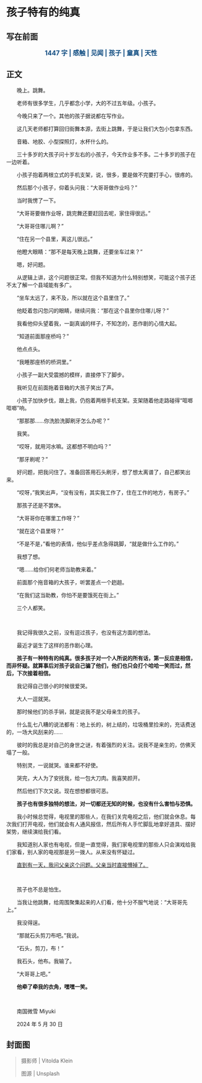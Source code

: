 # 孩子特有的纯真

## 写在前面

<p style="color:#0f4c81; text-align:center; font-weight:bold; font-size:larger;">1447 字 | 感触 | 见闻 | 孩子 | 童真 | 天性</p>

## 正文

　　晚上。跳舞。

　　老师有很多学生，几乎都念小学，大的不过五年级。小孩子。

　　今晚只来了一个。其他的孩子据说都在写作业。

　　这几天老师都打算回归街舞本源，去街上跳舞，于是让我们大包小包拿东西。

　　音箱、地胶、小型探照灯，水杯什么的。

　　三十多岁的大孩子问十岁左右的小孩子，今天作业多不多。二十多岁的孩子在一边听着。

　　小孩子抱着两根立式的手机支架，说，很多，要是做不完要打手心，很疼的。

　　然后那个小孩子，仰着头问我：“大哥哥做作业吗？”

　　当时我愣了一下。

　　“大哥哥要做作业呀，跳完舞还要赶回去呢，家住得很远。”

　　“大哥哥住哪儿啊？”

　　“住在另一个县里，离这儿很远。”

　　他瞪大眼睛：“那不是每天晚上跳舞，还要坐车过来？”

　　嗯，好问题。

　　从逻辑上讲，这个问题很正常。但我不知道为什么特别想笑，可能这个孩子还不太了解一个县域能有多广。

　　“坐车太远了，来不及，所以就在这个县里住了。”

　　他眨着忽闪忽闪的眼睛，继续问我：“那在这个县里你住哪儿呀？”

　　我看他仰头望着我，一副真诚的样子，不知怎的，恶作剧的心情大起。

　　“知道前面那座桥吗？”

　　他点点头。

　　“我睡那座桥的桥洞里。”

　　小孩子一副大受震撼的模样，直接停下了脚步。

　　我听见在前面拖着音箱的大孩子笑出了声。

　　小孩子加快步伐，跟上我，仍抱着两根手机支架。支架随着他走路碰得“哐啷哐啷”响。

　　“那那那……你洗脸洗脚刷牙怎么办呢？”

　　我笑。

　　“哎呀，就用河水嘛。这都想不明白吗？”

　　“那牙刷呢？”

　　好问题，把我问住了。准备回答用石头刷牙，想了想太离谱了，自己都笑出来。

　　“哎呀，”我笑出声，“没有没有，其实我工作了，住在工作的地方，有房子。”

　　那孩子还是不罢休。

　　“大哥哥你在哪里工作呀？”

　　“就在这个县里呀？”

　　“不是不是，”看他的表情，他似乎差点急得跳脚，“就是做什么工作的。”

　　我想了想。

　　“嗯……给你们何老师当助教来着。”

　　前面那个拖音箱的大孩子，听罢差点一个趔趄。

　　“在我们这当助教，你怕不是要饿死在街上。”

　　三个人都笑。

<br />

　　我记得我很久之前，没有逗过孩子，也没有这方面的想法。

　　最近才诞生了这样的恶作剧心理。

　　**孩子有一种特有的纯真。很多孩子对一个人所说的所有话，第一反应是相信，而非怀疑。就算事后对孩子说自己骗了他们，他们也只会打个哈哈一笑而过，然后，下次接着相信。**

　　我记得自己很小的时候很爱哭。

　　大人一逗就哭。

　　那时候他们的杀手锏，就是说我不是父母亲生的孩子。

　　什么乱七八糟的说法都有：地上长的，树上结的，垃圾桶里捡来的，充话费送的，一场大风刮来的……

　　彼时的我总是对自己的身世之谜，有着强烈的关注。说我不是亲生的，仿佛天塌了一般。

　　特别灵，一说就哭。谁来都不好使。

　　哭完，大人为了安抚我，给一包大刀肉。我喜笑颜开。

　　然后他们下次又说。现在想想都很可恶。

　　**孩子也有很多独特的想法，对一切都还无知的时候，也没有什么害怕与恐惧。**

　　我小时候总觉得，电视里的那些人，在我们关完电视之后，他们就会休息。每次我们打开电视，他们就会有人通风报信，然后所有人手忙脚乱地拿好道具、摆好架势，继续演给我们看。

　　我知道别人家也有电视，但是一直觉得，我们家电视里的那些人只会演戏给我们家看，别人家的电视那是另一拨人。从来没有怀疑过。

　　<u>直到有一天，我问父亲这个问题。父亲当时直接懵掉了。</u>

<br />

　　孩子也不总是怕生。

　　当我让他跳舞，给周围聚集起来的人们看，他十分不服气地说：“大哥哥先上。”

　　我没得逞。

　　“那就石头剪刀布吧。”我说。

　　“石头，剪刀，布！”

　　我石头，他布。我输了。

　　“大哥哥上吧。”

　　**他牵了牵我的衣角，嘿嘿一笑。**

<br />

　　南国微雪 Miyuki

　　2024 年 5 月 30 日

## 封面图



> 摄影师 | Vitolda Klein
>
> 图源 | Unsplash